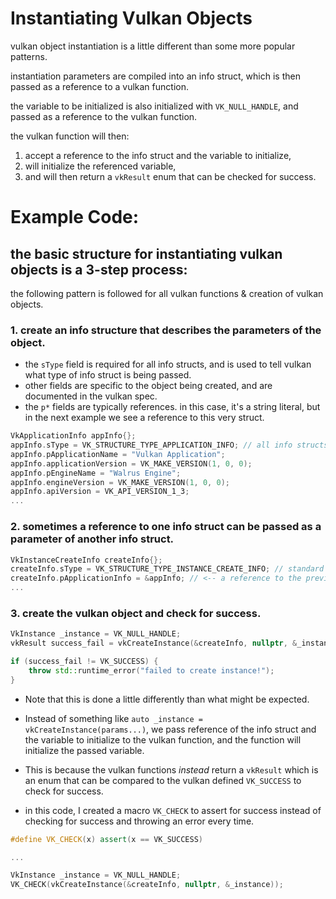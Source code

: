 # Instantiating Vulkan Objects

vulkan object instantiation is a little different than some more popular patterns.

instantiation parameters are compiled into an info struct, 
which is then passed as a reference to a vulkan function.

the variable to be initialized is also initialized with `VK_NULL_HANDLE`,
and passed as a reference to the vulkan function.

the vulkan function will then: 
1. accept a reference to the info struct and the variable to initialize, 
2. will initialize the referenced variable, 
3. and will then return a `vkResult` enum that can be checked for success.


# Example Code:

## the basic structure for instantiating vulkan objects is a 3-step process:
the following pattern is followed for all vulkan functions & creation of vulkan objects.

### 1. create an info structure that describes the parameters of the object.
- the `sType` field is required for all info structs, and is used to tell vulkan what type of info struct is being passed.
- other fields are specific to the object being created, and are documented in the vulkan spec.
- the `p*` fields are typically references. in this case, it's a string literal, but in the next example we see a reference to this very struct.

``` cpp
VkApplicationInfo appInfo{};
appInfo.sType = VK_STRUCTURE_TYPE_APPLICATION_INFO; // all info structs take the sType field
appInfo.pApplicationName = "Vulkan Application";
appInfo.applicationVersion = VK_MAKE_VERSION(1, 0, 0);
appInfo.pEngineName = "Walrus Engine";
appInfo.engineVersion = VK_MAKE_VERSION(1, 0, 0);
appInfo.apiVersion = VK_API_VERSION_1_3;
...
```

### 2. sometimes a reference to one info struct can be passed as a parameter of another info struct.
``` cpp
VkInstanceCreateInfo createInfo{};
createInfo.sType = VK_STRUCTURE_TYPE_INSTANCE_CREATE_INFO; // standard sType field
createInfo.pApplicationInfo = &appInfo; // <-- a reference to the previous info struct
...
```

### 3. create the vulkan object and check for success.
``` cpp
VkInstance _instance = VK_NULL_HANDLE;
vkResult success_fail = vkCreateInstance(&createInfo, nullptr, &_instance);

if (success_fail != VK_SUCCESS) {
    throw std::runtime_error("failed to create instance!");
}
```

- Note that this is done a little differently than what might be expected.
- Instead of something like `auto _instance = vkCreateInstance(params...)`, we pass reference of the info struct and the variable to initialize to the vulkan function, and the function will initialize the passed variable.
- This is because the vulkan functions _instead_ return a `vkResult` which is an enum that can be compared to the vulkan defined `VK_SUCCESS` to check for success.


- in this code, I created a macro `VK_CHECK` to assert for success instead of checking for success and throwing an error every time.

``` cpp
#define VK_CHECK(x) assert(x == VK_SUCCESS)

...

VkInstance _instance = VK_NULL_HANDLE;
VK_CHECK(vkCreateInstance(&createInfo, nullptr, &_instance));
```
